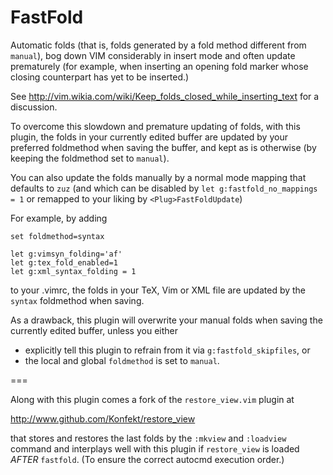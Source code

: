 FastFold
========

Automatic folds (that is, folds generated by a fold method different
from `manual`), bog down VIM considerably in insert mode and often
update prematurely (for example, when inserting an opening fold marker
whose closing counterpart has yet to be inserted.)

See http://vim.wikia.com/wiki/Keep_folds_closed_while_inserting_text
for a discussion.

To overcome this slowdown and premature updating of folds, with this
plugin, the folds in your currently edited buffer are updated by your
preferred foldmethod when saving the buffer, and kept as is otherwise
(by keeping the foldmethod set to `manual`).

You can also update the folds manually by a normal mode mapping that
defaults to `zuz` (and which can be disabled by `let
g:fastfold_no_mappings = 1` or remapped to your liking by
`<Plug>FastFoldUpdate`)

For example, by adding
```
set foldmethod=syntax

let g:vimsyn_folding='af'
let g:tex_fold_enabled=1
let g:xml_syntax_folding = 1
```
to your .vimrc, the folds in your TeX, Vim or XML file are updated by
the `syntax` foldmethod when saving.

As a drawback, this plugin will overwrite your manual folds when saving
the currently edited buffer, unless you either
- explicitly tell this plugin to refrain from it via
  `g:fastfold_skipfiles`, or
- the local and global `foldmethod` is set to `manual`.

===

Along with this plugin comes a fork of the `restore_view.vim` plugin at

http://www.github.com/Konfekt/restore_view

that stores and restores the last folds by the `:mkview` and `:loadview`
command and interplays well with this plugin if `restore_view` is loaded
*AFTER* `fastfold`. (To ensure the correct autocmd execution order.)
